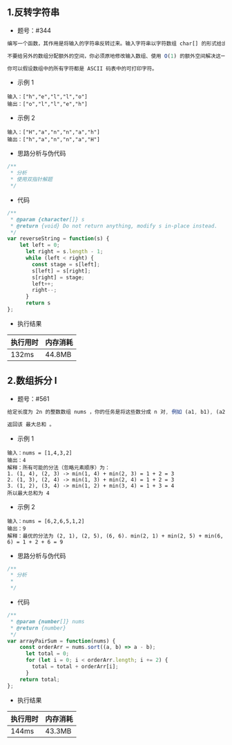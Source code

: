 ## 1.反转字符串

- 题号：#344

```js
编写一个函数，其作用是将输入的字符串反转过来。输入字符串以字符数组 char[] 的形式给出。

不要给另外的数组分配额外的空间，你必须原地修改输入数组、使用 O(1) 的额外空间解决这一问题。

你可以假设数组中的所有字符都是 ASCII 码表中的可打印字符。


```

- 示例 1

```
输入：["h","e","l","l","o"]
输出：["o","l","l","e","h"]
```

- 示例 2

~~~
输入：["H","a","n","n","a","h"]
输出：["h","a","n","n","a","H"]
~~~

- 思路分析与伪代码

```js
/**
 * 分析
 * 使用双指针解题
 */
```

- 代码

```js
/**
 * @param {character[]} s
 * @return {void} Do not return anything, modify s in-place instead.
 */
var reverseString = function(s) {
    let left = 0;
      let right = s.length - 1;
      while (left < right) {
        const stage = s[left];
        s[left] = s[right];
        s[right] = stage;
        left++;
        right--;
      }
      return s
};
```

- 执行结果

| 执行用时 | 内存消耗 |
| -------- | -------- |
| 132ms    | 44.8MB   |

## 2.数组拆分 I

- 题号：#561

```js
给定长度为 2n 的整数数组 nums ，你的任务是将这些数分成 n 对, 例如 (a1, b1), (a2, b2), ..., (an, bn) ，使得从 1 到 n 的 min(ai, bi) 总和最大。

返回该 最大总和 。

```

- 示例 1

```
输入：nums = [1,4,3,2]
输出：4
解释：所有可能的分法（忽略元素顺序）为：
1. (1, 4), (2, 3) -> min(1, 4) + min(2, 3) = 1 + 2 = 3
2. (1, 3), (2, 4) -> min(1, 3) + min(2, 4) = 1 + 2 = 3
3. (1, 2), (3, 4) -> min(1, 2) + min(3, 4) = 1 + 3 = 4
所以最大总和为 4

```

- 示例 2

~~~
输入：nums = [6,2,6,5,1,2]
输出：9
解释：最优的分法为 (2, 1), (2, 5), (6, 6). min(2, 1) + min(2, 5) + min(6, 6) = 1 + 2 + 6 = 9

~~~

- 思路分析与伪代码

```js
/**
 * 分析
 * 
 */
```

- 代码

```js
/**
 * @param {number[]} nums
 * @return {number}
 */
var arrayPairSum = function(nums) {
    const orderArr = nums.sort((a, b) => a - b);
      let total = 0;
      for (let i = 0; i < orderArr.length; i += 2) {
        total = total + orderArr[i];
      }
    return total;
};
```

- 执行结果

| 执行用时 | 内存消耗 |
| -------- | -------- |
| 144ms    | 43.3MB   |